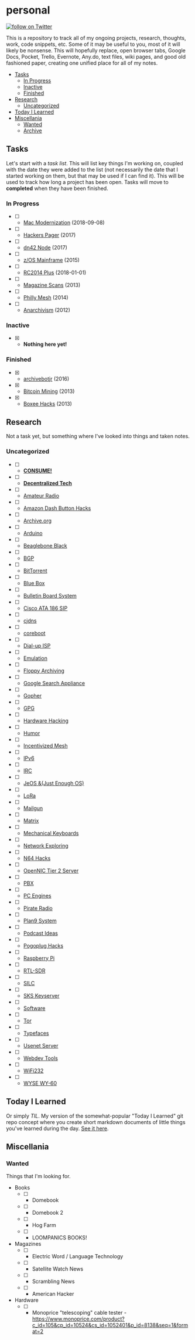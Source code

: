 # personal
<a href="https://twitter.com/intent/follow?screen_name=famicoman">
        <img src="https://img.shields.io/twitter/follow/Famicoman.svg?style=social"
            alt="follow on Twitter"></a>

This is a repository to track all of my ongoing projects, research, thoughts, work, code snippets, etc. Some of it may be useful to you, most of it will likely be nonsense. This will hopefully replace, open browser tabs, Google Docs, Pocket, Trello, Evernote, Any.do, text files, wiki pages, and good old fashioned paper, creating one unified place for all of my notes.

* [Tasks](#tasks)
	* [In Progress](#in-progress)
	* [Inactive](#inactive)
	* [Finished](#finished)
* [Research](#research)
	* [Uncategorized](#uncategorized)
* [Today I Learned](#today-i-learned)
* [Miscellania](#miscellania)
	* [Wanted](#wanted)
	* [Archive](#archive)
	
## Tasks

Let's start with a *task list*. This will list key things I'm working on, coupled with the date they were added to the list (not necessarily the date that I started working on them, but that may be used if I can find it). This will be used to track how long a project has been open. Tasks will move to **completed** when they have been finished.


### In Progress

- [ ] - [Mac Modernization](projects/hardware/mac-modernization.md) (2018-09-08)
- [ ] - [Hackers Pager](projects/hardware/hackers-pager.md) (2017)
- [ ] - [dn42 Node](projects/networking/dn42-node.md) (2017)
- [ ] - [z/OS Mainframe](projects/emulation/zos-mainframe/zos-mainframe.md) (2015)
- [ ] - [RC2014 Plus](prohects/hardware/rc2014-plus.md) (2018-01-01)
- [ ] - [Magazine Scans](projects/scans/magazine-scans.md) (2013)
- [ ] - [Philly Mesh](projects/groups/phillymesh.md) (2014)
- [ ] - [Anarchivism](projects/sites/anarchivism.md) (2012)


### Inactive

- [x] - **Nothing here yet!**

### Finished

- [x] - [archivebotjr](projects/software/archivebotjr.md) (2016)
- [x] - [Bitcoin Mining](projects/software/bitcoin-mining) (2013)
- [x] - [Boxee Hacks](projects/software/boxee-hacks.md) (2013)

## Research

Not a task yet, but something where I've looked into things and taken notes.

### Uncategorized

- [ ] - [**CONSUME!**](research/consume.md)
- [ ] - [**Decentralized Tech**](research/decentralized-tech.md)
- [ ] - [Amateur Radio](research/amateur-radio.md)
- [ ] - [Amazon Dash Button Hacks](research/amazon-dash-button-hacks.md)
- [ ] - [Archive.org](research/archive-org.md)
- [ ] - [Arduino](research/arduino.md)
- [ ] - [Beaglebone Black](research/beaglebone-black.md)
- [ ] - [BGP](research/bgp.md)
- [ ] - [BitTorrent](research/bittorrent.md)
- [ ] - [Blue Box](research/blue-box.md)
- [ ] - [Bulletin Board System](research/bbs.md)
- [ ] - [Cisco ATA 186 SIP](research/cisco-ata-186-sip.md)
- [ ] - [cjdns](research/cjdns.md)
- [ ] - [coreboot](research/coreboot.md)
- [ ] - [Dial-up ISP](research/dial-up-isp.md)
- [ ] - [Emulation](research/emulation.md)
- [ ] - [Floppy Archiving](research/floppy-archiving.md)
- [ ] - [Google Search Appliance](research/google-search-appliance.md)
- [ ] - [Gopher](research/gopher.md)
- [ ] - [GPG](research/gpg.md)
- [ ] - [Hardware Hacking](research/hardware-hacking.md)
- [ ] - [Humor](research/humor.md)
- [ ] - [Incentivized Mesh](research/incentivised-mesh.md)
- [ ] - [IPv6](research/ipv6.md)
- [ ] - [IRC](research/irc.md)
- [ ] - [JeOS &(Just Enough OS)](research/jeos.md)
- [ ] - [LoRa](research/lora.md)
- [ ] - [Mailgun](research/mailgun.md)
- [ ] - [Matrix](research/matrix.md)
- [ ] - [Mechanical Keyboards](research/mechanical-keyboards.md)
- [ ] - [Network Exploring](research/network-exploring.md)
- [ ] - [N64 Hacks](research/n64-hacks.md)
- [ ] - [OpenNIC Tier 2 Server](research/opennic-tier-2-server.md)
- [ ] - [PBX](research/pbx.md)
- [ ] - [PC Engines](research/pc-engines.md)
- [ ] - [Pirate Radio](research/pirate-radio.md)
- [ ] - [Plan9 System](research/plan9-system.md)
- [ ] - [Podcast Ideas](research/podcast-ideas.md)
- [ ] - [Pogoplug Hacks](research/pogoplug-hacks.md)
- [ ] - [Raspberry Pi](research/raspberry-pi.md)
- [ ] - [RTL-SDR](research/rtl-sdr.md)
- [ ] - [SILC](research/silc.md)
- [ ] - [SKS Keyserver](research/sks-keyserver.md)
- [ ] - [Software](research/software.md)
- [ ] - [Tor](research/tor.md)
- [ ] - [Typefaces](research/typefaces.md)
- [ ] - [Usenet Server](research/usenet-server.md)
- [ ] - [Webdev Tools](research/webdev-tools.md)
- [ ] - [WiFi232](research/wifi232.md)
- [ ] - [WYSE WY-60](research/wyse-wy-60/wyse-wy-60.md)

## Today I Learned

Or simply _TIL_. My version of the somewhat-popular "Today I Learned" git repo concept where you create short markdown documents of little things you've learned during the day. [See it here](til/README.md).


## Miscellania

### Wanted

Things that I'm looking for.

* Books
	- [ ] - Domebook
	- [ ] - Domebook 2
	- [ ] - Hog Farm
	- [ ] - LOOMPANICS BOOKS!
* Magazines
	- [ ] - Electric Word / Language Technology
	- [ ] - Satellite Watch News
	- [ ] - Scrambling News
	- [ ] - American Hacker
* Hardware
	- [ ] - Monoprice "telescoping" cable tester - https://www.monoprice.com/product?c_id=105&cp_id=10524&cs_id=1052401&p_id=8138&seq=1&format=2